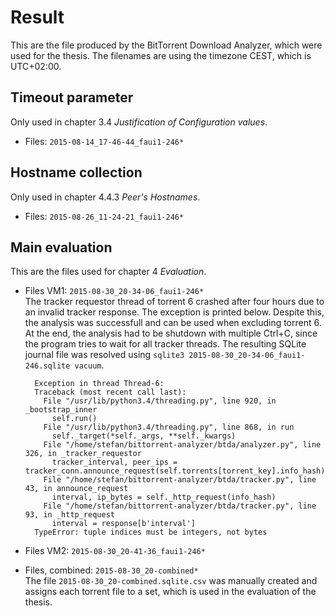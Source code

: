 # Result
This are the file produced by the BitTorrent Download Analyzer, which were used for the thesis. The filenames are using the timezone CEST, which is UTC+02:00.

## Timeout parameter
Only used in chapter 3.4 *Justification of Configuration values*.

* Files: `2015-08-14_17-46-44_faui1-246*`

## Hostname collection
Only used in chapter 4.4.3 *Peer's Hostnames*.

* Files: `2015-08-26_11-24-21_faui1-246*`

## Main evaluation
This are the files used for chapter 4 *Evaluation*.

* Files VM1: `2015-08-30_20-34-06_faui1-246*`  
  The tracker requestor thread of torrent 6 crashed after four hours due to an invalid tracker response. The exception is printed below. Despite this, the analysis was successfull and can be used when excluding torrent 6. At the end, the analysis had to be shutdown with multiple Ctrl+C, since the program tries to wait for all tracker threads. The resulting SQLite journal file was resolved using `sqlite3 2015-08-30_20-34-06_faui1-246.sqlite vacuum`.

        Exception in thread Thread-6:
        Traceback (most recent call last):
          File "/usr/lib/python3.4/threading.py", line 920, in _bootstrap_inner
            self.run()
          File "/usr/lib/python3.4/threading.py", line 868, in run
            self._target(*self._args, **self._kwargs)
          File "/home/stefan/bittorrent-analyzer/btda/analyzer.py", line 326, in _tracker_requestor
            tracker_interval, peer_ips = tracker_conn.announce_request(self.torrents[torrent_key].info_hash)
          File "/home/stefan/bittorrent-analyzer/btda/tracker.py", line 43, in announce_request
            interval, ip_bytes = self._http_request(info_hash)
          File "/home/stefan/bittorrent-analyzer/btda/tracker.py", line 93, in _http_request
            interval = response[b'interval']
        TypeError: tuple indices must be integers, not bytes

* Files VM2: `2015-08-30_20-41-36_faui1-246*`

* Files, combined: `2015-08-30_20-combined*`  
The file `2015-08-30_20-combined.sqlite.csv` was manually created and assigns each torrent file to a set, which is used in the evaluation of the thesis.
